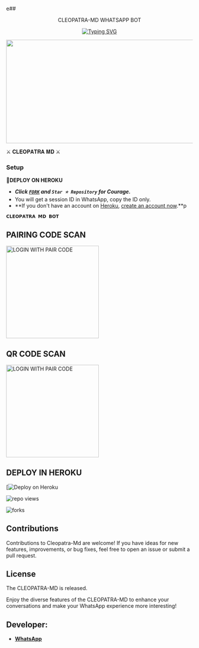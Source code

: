 e## <p align="center"> CLEOPATRA-MD WHATSAPP BOT
<br>

<p align="center"><a href="https://git.io/typing-svg"><img src="https://readme-typing-svg.demolab.com?font=EB+Garamond&weight=800&size=28&duration=4000&pause=1000&random=false&width=435&lines=WELCOME+TO+THE+CLEOPATRA-MD;MULTI-DEVICE+WHATSAPP+BOT;DEVELOPED+BY+SHANU;RELEASED+DATE+24%2F03%2F2024." alt="Typing SVG" /></a>
</p>


<img src="https://telegra.ph/file/18814e6f14e9c3637ec45.jpg" width="540" height="280" />
</p>         ⚔ 𝐂𝐋𝐄𝐎𝐏𝐀𝐓𝐑𝐀 𝐌𝐃 ⚔

### Setup

**📌DEPLOY ON HEROKU**
   - ***Click [`FORK`](https://github.com/mrshameen/CLEOPATRA-MD/fork) and `Star ⭐ Repository` for Courage.***
   - You will get a session ID in WhatsApp, copy the ID only.
   - **If you don't have an account on [Heroku](https://signup.heroku.com/), [create an account now](https://signup.heroku.com/).**p
</p>

**`𝗖𝗟𝗘𝗢𝗣𝗔𝗧𝗥𝗔 𝗠𝗗 𝗕𝗢𝗧`**

##  PAIRING CODE SCAN
<a href ="https://dexter-md.onrender.com/"><img src="https://img.shields.io/badge/LOGIN%20WITH-PAIR%20CODE-red" alt="LOGIN WITH PAIR CODE" width="250"></a>


## QR CODE SCAN

<a href="https://qr-dexter-md-b3cdc18409e4.herokuapp.com/"><img src="https://img.shields.io/badge/LOGIN%20WITH-QR%20CODE-red" alt="LOGIN WITH PAIR CODE" width="250"></a>
## DEPLOY IN HEROKU

 [![Deploy on Heroku](https://dashboard.heroku.com/new?button-url=https://github.com/mrshameen/CLEOPATRA-MD)

   </details>
</P>

![repo views](https://hits.seeyoufarm.com/api/count/incr/badge.svg?url=https%3A%2F%2Fgithub.com%2FPurnageethanjana%2FCLEOPATRA-MD&count_bg=%2379C83D&title_bg=%23555555&icon=gitpod.svg&icon_color=%23E7E7E7&title=Views&edge_flat=false)

![forks](https://img.shields.io/github/forks/mrshameen/CLEOPATRA-MD?label=Forks&style=social)



## Contributions

Contributions to Cleopatra-Md are welcome! If you have ideas for new features, improvements, or bug fixes, feel free to open an issue or submit a pull request.

## License

The CLEOPATRA-MD is released.

Enjoy the diverse features of the CLEOPATRA-MD  to enhance your conversations and make your WhatsApp experience more interesting!

## Developer:
- [**WhatsApp**](https://wa.me/94724389699)

